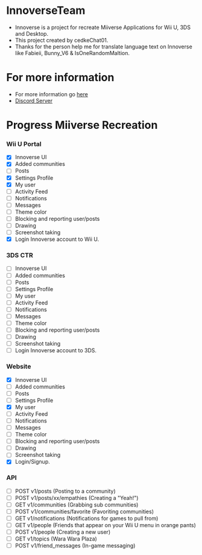 # InnoverseTeam
- Innoverse is a project for recreate Miiverse Applications for Wii U, 3DS and Desktop.
- This project created by cedkeChat01.
- Thanks for the person help me for translate language text on Innoverse like Fabieii, Bunny_V6 & IsOneRandomMaltion.
  
# For more information
- For more information go [here](https://github.com/InnoverseTeam/Innoverse/blob/main/README.md)
- [Discord Server](https://discord.gg/xhDZ8Uj7)

# Progress Miiverse Recreation
### Wii U Portal
- [x] Innoverse UI
- [x] Added communities
- [ ] Posts
- [x] Settings Profile
- [x] My user
- [ ] Activity Feed
- [ ] Notifications
- [ ] Messages
- [ ] Theme color
- [ ] Blocking and reporting user/posts
- [ ] Drawing
- [ ] Screenshot taking
- [x] Login Innoverse account to Wii U.

### 3DS CTR
- [ ] Innoverse UI
- [ ] Added communities
- [ ] Posts
- [ ] Settings Profile
- [ ] My user
- [ ] Activity Feed
- [ ] Notifications
- [ ] Messages
- [ ] Theme color
- [ ] Blocking and reporting user/posts
- [ ] Drawing
- [ ] Screenshot taking
- [ ] Login Innoverse account to 3DS.

### Website 
- [x] Innoverse UI
- [ ] Added communities
- [ ] Posts
- [ ] Settings Profile
- [x] My user
- [ ] Activity Feed
- [ ] Notifications
- [ ] Messages
- [ ] Theme color
- [ ] Blocking and reporting user/posts
- [ ] Drawing
- [ ] Screenshot taking
- [x] Login/Signup.

### API
- [ ] POST v1/posts (Posting to a community)
- [ ] POST v1/posts/xx/empathies (Creating a "Yeah!")
- [ ] GET v1/communities (Grabbing sub communities)
- [ ] POST v1/communities/favorite (Favoriting communities)
- [ ] GET v1/notifications (Notifications for games to pull from)
- [ ] GET v1/people (Friends that appear on your Wii U menu in orange pants)
- [ ] POST v1/people (Creating a new user)
- [ ] GET v1/topics (Wara Wara Plaza)
- [ ] POST v1/friend_messages (In-game messaging)
